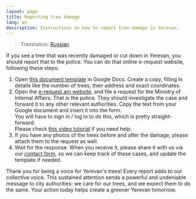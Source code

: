 ```yaml
---
layout: page
title: Reporting tree damage
lang: en
description: Instructions on how to report tree damage in Yerevan.
---
```

> Translation: [Russian](./ru/)

If you see a tree that was recently damaged or cut down in Yerevan, you should report that to the police.
You can do that online e-request website, following these steps:

1. Open [this document template][1] in Google Docs.  Create a copy, filling in details like the number of trees, their address and exact coordinates.
2. Open the [e-request.am website][2], and file a request for the Ministry of Internal Affairs. That is the police. They should investigate the case and forward it to any other relevant authorities.  Copy the text from your Google document and insert it into the form.  
   You will have to sign in / log in to do this, which is pretty straight-forward.  
   Please check [this video tutorial][4] if you need help.
3. If you have any photos of the trees before and after the damage, please attach them to the request as well.
4. Wait for the response.  When you receive it, please share it with us via our [contact form][3], so we can keep track of these cases, and update the template if needed.

Thank you for being a voice for Yerevan's trees!
Every report adds to our collective voice. This sustained attention sends a powerful and undeniable message to city authorities: we care for our trees, and we expect them to do the same. Your action today helps create a greener Yerevan tomorrow.

[1]: https://docs.google.com/document/d/1Zt32UrBN5IxbBlZcjH0lbLyHFsPU07CIJYZkJaUq_RA/edit?usp=sharing
[2]: https://e-request.am/en/e-letter
[3]: /connect/
[4]: https://youtu.be/w6h45QxeiWQ

